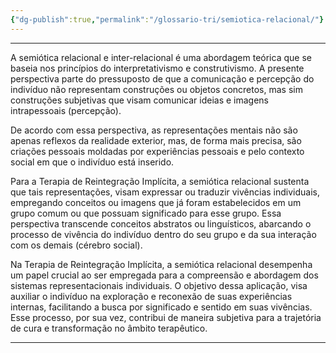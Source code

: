 ```yaml
---
{"dg-publish":true,"permalink":"/glossario-tri/semiotica-relacional/"}
---
```



---
A semiótica relacional e inter-relacional é uma abordagem teórica que se baseia nos princípios do interpretativismo e construtivismo. A presente perspectiva parte do pressuposto de que a comunicação e percepção do indivíduo não representam construções ou objetos concretos, mas sim construções subjetivas que visam comunicar ideias e imagens intrapessoais (percepção).

De acordo com essa perspectiva, as representações mentais não são apenas reflexos da realidade exterior, mas, de forma mais precisa, são criações pessoais moldadas por experiências pessoais e pelo contexto social em que o indivíduo está inserido. 

Para a Terapia de Reintegração Implícita, a semiótica relacional sustenta que tais representações, visam expressar ou traduzir vivências individuais, empregando conceitos ou imagens que já foram estabelecidos em um grupo comum ou que possuam significado para esse grupo. 
Essa perspectiva transcende conceitos abstratos ou linguísticos, abarcando o processo de vivência do indivíduo dentro do seu grupo e da sua interação com os demais (cérebro social).

Na Terapia de Reintegração Implícita, a semiótica relacional desempenha um papel crucial ao ser empregada para a compreensão e abordagem dos sistemas representacionais individuais. O objetivo dessa aplicação, visa auxiliar o indivíduo na exploração e reconexão de suas experiências internas, facilitando a busca por significado e sentido em suas vivências. Esse processo, por sua vez, contribui de maneira subjetiva para a trajetória de cura e transformação no âmbito terapêutico. 

----



